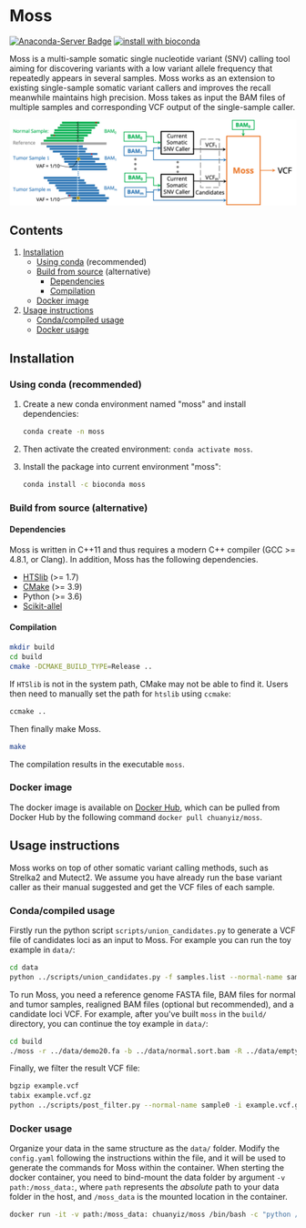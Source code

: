 # Moss

[![Anaconda-Server Badge](https://anaconda.org/bioconda/moss/badges/version.svg)](https://anaconda.org/bioconda/moss)
[![install with bioconda](https://img.shields.io/badge/install%20with-bioconda-brightgreen.svg?style=flat)](http://bioconda.github.io/recipes/moss/README.html)

Moss is a multi-sample somatic single nucleotide variant (SNV) calling tool aiming for discovering variants with a low variant allele frequency that repeatedly appears in several samples.
Moss works as an extension to existing single-sample somatic variant callers and improves the recall meanwhile maintains high precision.
Moss takes as input the BAM files of multiple samples and corresponding VCF output of the single-sample caller.

![Figure](doc/overview.png)

## Contents

  1. [Installation](#install)
      * [Using conda](#conda) (recommended)
      * [Build from source](#compilation) (alternative)
          * [Dependencies](#dep)
          * [Compilation](#comp)
      * [Docker image](#docker)
  2. [Usage instructions](#usage)
      * [Conda/compiled usage](#conda-usage)
      * [Docker usage](#docker-usage)

<a name="install"></a>

## Installation

<a name="conda"></a>

### Using conda (recommended)

1. Create a new conda environment named "moss" and install dependencies:

   ```bash
   conda create -n moss
   ```

2. Then activate the created environment: `conda activate moss`.
3. Install the package into current environment "moss":

    ```bash
    conda install -c bioconda moss
    ```

<a name="compilation"></a>

### Build from source (alternative)

<a name="dep"></a>

#### Dependencies

Moss is written in C++11 and thus requires a modern C++ compiler (GCC >= 4.8.1, or Clang). In addition, Moss has the following dependencies.

* [HTSlib](https://github.com/samtools/htslib/releases) (>= 1.7)
* [CMake](http://www.cmake.org) (>= 3.9)
* Python (>= 3.6)
* [Scikit-allel](https://pypi.org/project/scikit-allel/)

<a name="comp"></a>
#### Compilation

```bash
mkdir build
cd build
cmake -DCMAKE_BUILD_TYPE=Release ..
```

If `HTSlib` is not in the system path, CMake may not be able to find it. Users then need to manually set the path for `htslib` using `ccmake`:

```bash
ccmake ..
```

Then finally make Moss.

```bash
make
```

The compilation results in the executable `moss`.

<a name="docker"></a>
### Docker image

The docker image is available on [Docker Hub](https://hub.docker.com/r/chuanyiz/moss), which can be pulled from Docker Hub by the following command `docker pull chuanyiz/moss`.

<a name="usage"></a>
## Usage instructions

Moss works on top of other somatic variant calling methods, such as Strelka2 and Mutect2.
We assume you have already run the base variant caller as their manual suggested and get the VCF files of each sample.

<a name="conda-usage"></a>
### Conda/compiled usage

Firstly run the python script `scripts/union_candidates.py` to generate a VCF file of candidates loci as an input to Moss. For example you can run the toy example in `data/`:

```bash
cd data
python ../scripts/union_candidates.py -f samples.list --normal-name sample0 -t strelka -o candidates.vcf
```

To run Moss, you need a reference genome FASTA file, BAM files for normal and tumor samples, realigned BAM files (optional but recommended), and a candidate loci VCF.
For example, after you've built `moss` in the `build/` directory, you can continue the toy example in `data/`:

``` bash
cd build
./moss -r ../data/demo20.fa -b ../data/normal.sort.bam -R ../data/empty.bam -b ../data/sample0.spike.sort.bam -R ../data/empty.bam -b ../data/sample1.spike.sort.bam -R ../data/empty.bam -b ../data/sample2.spike.sort.bam -R ../data/empty.bam -b ../data/sample3.spike.sort.bam -R ../data/empty.bam -l ../data/candidates.vcf -m 4 -t -0.693 --ignore0 --grid-size 200 -o example.vcf
```

Finally, we filter the result VCF file:

``` bash
bgzip example.vcf
tabix example.vcf.gz
python ../scripts/post_filter.py --normal-name sample0 -i example.vcf.gz -o example.post_filter.vcf
```
<a name="docker-usage"></a>
### Docker usage

Organize your data in the same structure as the `data/` folder.
Modify the `config.yaml` following the instructions within the file, and it will be used to generate the commands for Moss within the container.
When sterting the docker container, you need to bind-mount the data folder by argument `-v path:/moss_data:`, where `path` represents the _absolute_ path to your data folder in the host, and `/moss_data` is the mounted location in the container.

```bash
docker run -it -v path:/moss_data: chuanyiz/moss /bin/bash -c "python /moss_scripts/run_moss.py -c /moss_data/config.yaml -o /moss_data/run_moss.sh && bash /moss_data/run_moss.sh"
```
